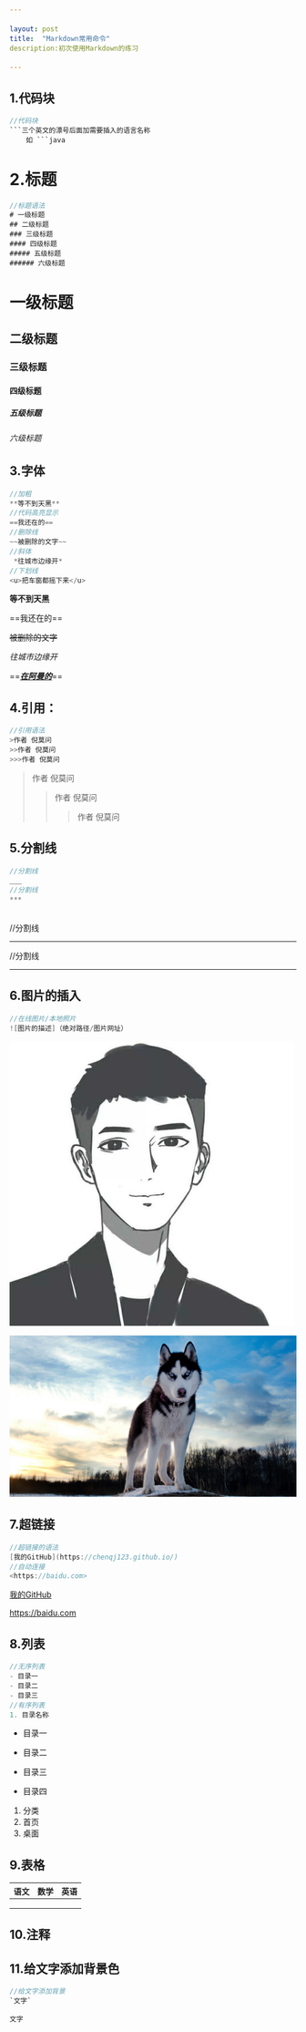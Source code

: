 ```yaml
---

layout: post
title:  "Markdown常用命令"
description:初次使用Markdown的练习

---
```


## 1.代码块

```java
//代码块
​```三个英文的漂号后面加需要插入的语言名称
    如 ```java
```

# 2.标题

```java
//标题语法
# 一级标题
## 二级标题
### 三级标题
#### 四级标题
##### 五级标题
###### 六级标题
```

# 一级标题
## 二级标题
### 三级标题
#### 四级标题
##### 五级标题
###### 六级标题

## 3.字体

````java
//加粗
**等不到天黑**
//代码高亮显示
==我还在的==
//删除线
~~被删除的文字~~
//斜体
 *往城市边缘开*
//下划线
<u>把车窗都摇下来</u>
````

**等不到天黑**

==我还在的==

~~被删除的文字~~

 *往城市边缘开*

==***<u>在阿曼的</u>***==

## 4.引用：

```java
//引用语法
>作者 倪莫问
>>作者 倪莫问
>>>作者 倪莫问
```

>作者 倪莫问
>>作者 倪莫问
>>
>>>作者 倪莫问

## 5.分割线

```java
//分割线
___
//分割线
***
    
```

//分割线
___
//分割线

***

## 6.图片的插入

```java
//在线图片/本地照片
![图片的描述]（绝对路径/图片网址）
```

![我的图片](chenqj.assets/avatar.jpg)

![我的网络图片](chenqj.assets/timg)

## 7.超链接

```java
//超链接的语法
[我的GitHub](https://chenqj123.github.io/)
//自动连接
<https://baidu.com>
```

[我的GitHub](https://chenqj123.github.io/)

<https://baidu.com>



## 8.列表

```java
//无序列表
- 目录一
- 目录二
- 目录三
//有序列表
1. 目录名称
```

- 目录一
- 目录二
- 目录三

- 目录四

1. 分类
2. 首页
3. 桌面

## 9.表格

| 语文 | 数学 | 英语 |
| :--: | :--: | :--: |
|      |      |      |
|      |      |      |
|      |      |      |

## 10.注释



<!--zheli shi zhushi -->



##  11.给文字添加背景色

```java
//给文字添加背景
`文字`
```

`文字`





